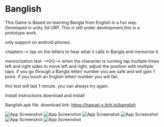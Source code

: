 # Banglish
This Game is Based on learning Bangla from English in a fun way.  Developed in unity 3d URP.
This is still under development,this is a prototype work.

only support on android phones.

chapters--> tap on the letters to hear what it calls in Bangla and memorize it.

memorization test -->GO--> when the character is running tap multiple times left and right sides to move left and right. adjust the position with multiple taps. if you go through a Bangla letter/ number you are safe and will gain 1 point. if you touch an English letter/ number you will fail. 

this test will last 1 minute.  you can always try again.

Install instructions
download and install

Banglish.apk file. 
download link: https://haquei-x.itch.io/banglish


![App Screenshot](images/1.jpg)
![App Screenshot](images/2.jpg)
![App Screenshot](images/3.jpg)
![App Screenshot](images/4.jpg)
![App Screenshot](images/5.jpg)
![App Screenshot](images/6.jpg)
